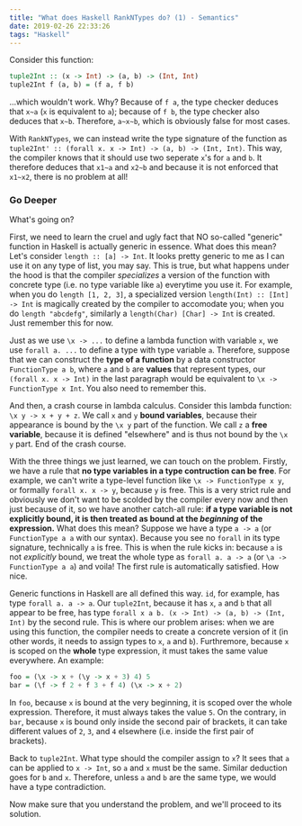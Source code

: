 ```yaml
---
title: "What does Haskell RankNTypes do? (1) - Semantics"
date: 2019-02-26 22:33:26
tags: "Haskell"
---
```

Consider this function:
```haskell
tuple2Int :: (x -> Int) -> (a, b) -> (Int, Int)
tuple2Int f (a, b) = (f a, f b)
```
...which wouldn't work. Why? Because of `f a`, the type checker deduces that `x~a` (`x` is equivalent to `a`); because of `f b`, the type checker also deduces that `x~b`. Therefore, `a~x~b`, which is obviously false for most cases.

With `RankNTypes`, we can instead write the type signature of the function as `tuple2Int' :: (forall x. x -> Int) -> (a, b) -> (Int, Int)`. This way, the compiler knows that it should use two seperate `x`'s for `a` and `b`. It therefore deduces that `x1~a` and `x2~b` and because it is not enforced that `x1~x2`, there is no problem at all!

### Go Deeper
What's going on?

First, we need to learn the cruel and ugly fact that NO so-called "generic" function in Haskell is actually generic in essence. What does this mean? Let's consider `length :: [a] -> Int`. It looks pretty generic to me as I can use it on any type of list, you may say. This is true, but what happens under the hood is that the compiler _specializes_ a version of the function with concrete type (i.e. no type variable like `a`) everytime you use it. For example, when you do `length [1, 2, 3]`, a specialized version `length(Int) :: [Int] -> Int` is magically created by the compiler to accomodate you; when you do `length "abcdefg"`, similarly a `length(Char) [Char] -> Int` is created. Just remember this for now.

Just as we use `\x -> ...` to define a lambda function with variable `x`, we use `forall a. ...` to define a type with type variable `a`. Therefore, suppose that we can construct the **type of a function** by a data constructor `FunctionType a b`, where `a` and `b` are **values** that represent types, our `(forall x. x -> Int)` in the last paragraph would be equivalent to `\x -> FunctionType x Int`. You also need to remember this.

And then, a crash course in lambda calculus. Consider this lambda function: `\x y -> x + y + z`. We call `x` and `y` **bound variables**, because their appearance is bound by the `\x y` part of the function. We call `z` a **free variable**, because it is defined "elsewhere" and is thus not bound by the `\x y` part. End of the crash course.

With the three things we just learned, we can touch on the problem. Firstly, we have a rule that **no type variables in a type contruction can be free**. For example, we can't write a type-level function like `\x -> FunctionType x y`, or formally `forall x. x -> y`, because `y` is free. This is a very strict rule and obviously we don't want to be scolded by the compiler every now and then just because of it, so we have another catch-all rule: **if a type variable is not explicitly bound, it is then treated as bound at the _beginning_ of the expression.** What does this mean? Suppose we have a type `a -> a` (or `FunctionType a a` with our syntax). Because you see no `forall` in its type signature, technically `a` is free. This is when the rule kicks in: because `a` is not _explicitly_ bound, we treat the whole type as `forall a. a -> a` (or `\a -> FunctionType a a`) and voila! The first rule is automatically satisfied. How nice.

Generic functions in Haskell are all defined this way. `id`, for example, has type `forall a. a -> a`. Our `tuple2Int`, because it has `x`, `a` and `b` that all appear to be free, has type `forall x a b. (x -> Int) -> (a, b) -> (Int, Int)` by the second rule. This is where our problem arises: when we are using this function, the compiler needs to create a concrete version of it (in other words, it needs to assign types to `x`, `a` and `b`). Furthremore, because `x` is scoped on the **whole** type expression, it must takes the same value everywhere. An example:
```haskell
foo = (\x -> x + (\y -> x + 3) 4) 5
bar = (\f -> f 2 + f 3 + f 4) (\x -> x + 2)
```
In `foo`, because `x` is bound at the very beginning, it is scoped over the whole expression. Therefore, it must always takes the value `5`. On the contrary, in `bar`, because `x` is bound only inside the second pair of brackets, it can take different values of `2`, `3`, and `4` elsewhere (i.e. inside the first pair of brackets).

Back to `tuple2Int`. What type should the compiler assign to `x`? It sees that `a` can be applied to `x -> Int`, so `a` and `x` must be the same. Similar deduction goes for `b` and `x`. Therefore, unless `a` and `b` are the same type, we would have a type contradiction.

Now make sure that you understand the problem, and we'll proceed to its solution.